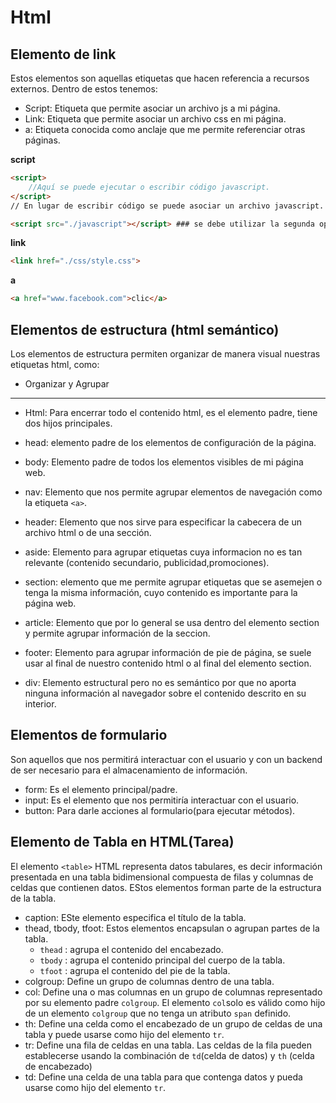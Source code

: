 # Html
## Elemento de link
Estos elementos son aquellas etiquetas que hacen referencia a recursos externos.
Dentro de estos tenemos:
- Script: Etiqueta que permite asociar un archivo js a mi página.
- Link: Etiqueta que permite asociar un archivo css en mi página.
- a: Etiqueta conocida como anclaje que me permite referenciar otras páginas.
  
**script**
```html
<script>
    //Aquí se puede ejecutar o escribir código javascript.
</script>
// En lugar de escribir código se puede asociar un archivo javascript.

<script src="./javascript"></script> ### se debe utilizar la segunda opción.
```

**link**
```html
<link href="./css/style.css">
```
**a**
```html
<a href="www.facebook.com">clic</a>
```
## Elementos de estructura (html semántico)
Los elementos de estructura permiten organizar de manera visual nuestras etiquetas html, como:
  - Organizar y Agrupar

--------------------------------------------------------------------------------------------------------------------------
- Html: Para encerrar todo el contenido html, es el elemento padre, tiene dos hijos principales.
- head: elemento padre de los elementos de configuración de la página.
- body: Elemento padre de todos los elementos visibles de mi página web.
- nav: Elemento que nos permite agrupar elementos de navegación como la etiqueta ```<a>```.
- header: Elemento que nos sirve para especificar la cabecera de un archivo html o de una sección.
- aside: Elemento para agrupar etiquetas cuya informacion no es tan relevante (contenido secundario, publicidad,promociones).
- section: elemento que me permite agrupar etiquetas que se asemejen o tenga la misma información, cuyo contenido es importante para la página web.
- article: Elemento que por lo general se usa dentro del elemento section y permite agrupar información de la seccion.
- footer: Elemento para agrupar información de pie de página, se suele usar al final de nuestro contenido html o al final del elemento section.

- div: Elemento estructural pero no es semántico por que no aporta ninguna información al navegador sobre el contenido descrito en su interior.
  
## Elementos de formulario
Son aquellos que nos permitirá interactuar con el usuario y con un backend de ser necesario para el almacenamiento de información.

- form: Es el elemento principal/padre.
- input: Es el elemento que nos permitiría interactuar con el usuario.
- button: Para darle acciones al formulario(para ejecutar métodos).

## Elemento de Tabla en HTML(Tarea)
El elemento `<table>` HTML representa datos tabulares, es decir información presentada en una tabla bidimensional compuesta de filas y columnas de celdas que contienen datos.
EStos elementos forman parte de la estructura de la tabla.
- caption: ESte elemento especifica el título de la tabla.
- thead, tbody, tfoot: Estos elementos encapsulan o agrupan partes de la tabla.
  - `thead` : agrupa el contenido del encabezado.
  - `tbody` : agrupa el contenido principal del cuerpo de la tabla.
  - `tfoot` : agrupa el contenido del pie de la tabla.
- colgroup: Define un grupo de columnas dentro de una tabla.
- col: Define una o mas columnas en un grupo de columnas representado por su elemento padre `colgroup`. El elemento `col`solo es válido como hijo de un elemento `colgroup` que no tenga un atributo `span` definido.
- th: Define una celda como el encabezado de un grupo de celdas de una tabla y puede usarse como hijo del elemento `tr`.
- tr: Define una fila de celdas en una tabla. Las celdas de la fila pueden establecerse usando la combinación de `td`(celda de datos) y `th` (celda de encabezado)
- td: Define una celda de una tabla para que contenga datos y pueda usarse como hijo del elemento `tr`.




<!-- ¿Qué es la persistencia de datos?
 Se refiere a la caracteristica de conservar información más alla del tiempo de ejecución de una aplicación, permitiendo que los datos estén disponibles incluso despues de reiniciar el sistema o la aplicación.-->
  